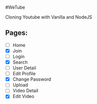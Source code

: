 <!-- @format -->

#WeTube

Cloning Youtube with Vanilla and NodeJS

## Pages:

- [ ] Home
- [x] Join
- [ ] Login
- [x] Search
- [ ] User Detail
- [ ] Edit Profile
- [x] Change Password
- [ ] Upload
- [ ] Video Detail
- [x] Edit Video

